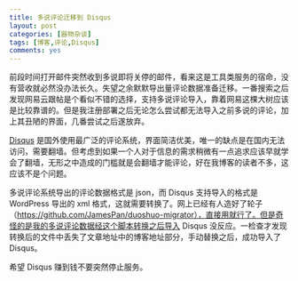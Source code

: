 ```yaml
---
title: 多说评论迁移到 Disqus
layout: post
categories: [器物杂谈]
tags: [博客,评论,Disqus]
comments: yes
---
```


前段时间打开邮件突然收到多说即将关停的邮件，看来这是工具类服务的宿命，没有营收就必然没办法长久。失望之余默默导出量评论数据准备迁移。一番搜索之后发现网易云跟帖是个看似不错的选择，支持多说评论导入，靠着网易这棵大树应该是比较靠谱的。但是我注册部署之后无论怎么尝试都无法导入之前多说的评论，加上其丑陋的界面，几番尝试之后遂放弃。

[Disqus](https://disqus.com) 是国外使用最广泛的评论系统，界面简洁优美，唯一的缺点是在国内无法访问，需要翻墙。但考虑到如果一个人对于信息的需求稍微有一点追求应该早就学会了翻墙，无形之中造成的门槛就是会翻墙才能评论，好在我博客的读者不多，这应该不是个问题。

多说评论系统导出的评论数据格式是 json，而 Disqus 支持导入的格式是 WordPress 导出的 xml 格式，这就需要转换了。网上已经有人造好了轮子（https://github.com/JamesPan/duoshuo-migrator），直接用就行了。但是奇怪的是我的多说评论数据经这个脚本转换之后导入 Disqus 没反应。一检查才发现转换后的文件中丢失了文章地址中的博客地址部分，手动替换之后，成功导入了 Disqus。

希望 Disqus 赚到钱不要突然停止服务。

